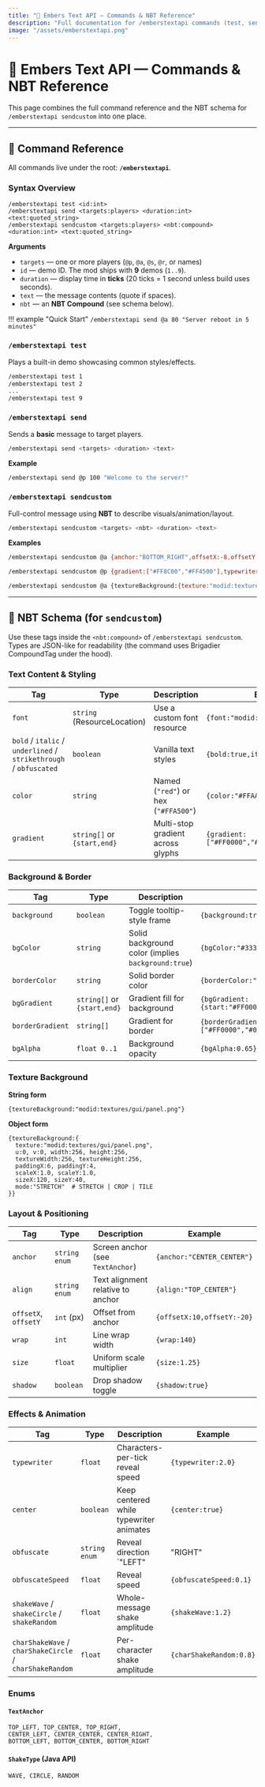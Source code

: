 ```yaml
---
title: "📝 Embers Text API — Commands & NBT Reference"
description: "Full documentation for /emberstextapi commands (test, send, sendcustom) plus NBT schema for custom messages, styling, backgrounds, layout, and effects."
image: "/assets/emberstextapi.png"
---
```


# 📝 Embers Text API — Commands & NBT Reference

This page combines the full command reference and the NBT schema for `/emberstextapi sendcustom` into one place.

---

## 🧭 Command Reference

All commands live under the root: **`/emberstextapi`**.

### Syntax Overview

```text
/emberstextapi test <id:int>
/emberstextapi send <targets:players> <duration:int> <text:quoted_string>
/emberstextapi sendcustom <targets:players> <nbt:compound> <duration:int> <text:quoted_string>
```

**Arguments**
- `targets` — one or more players (`@p`, `@a`, `@s`, `@r`, or names)
- `id` — demo ID. The mod ships with **9** demos (`1..9`).
- `duration` — display time in **ticks** (20 ticks = 1 second unless build uses seconds).
- `text` — the message contents (quote if spaces).
- `nbt` — an **NBT Compound** (see schema below).

!!! example "Quick Start"
    ```
    /emberstextapi send @a 80 "Server reboot in 5 minutes"
    ```

### `/emberstextapi test`

Plays a built-in demo showcasing common styles/effects.

```bash
/emberstextapi test 1
/emberstextapi test 2
...
/emberstextapi test 9
```

### `/emberstextapi send`

Sends a **basic** message to target players.

```bash
/emberstextapi send <targets> <duration> <text>
```

**Example**
```bash
/emberstextapi send @p 100 "Welcome to the server!"
```

### `/emberstextapi sendcustom`

Full-control message using **NBT** to describe visuals/animation/layout.

```bash
/emberstextapi sendcustom <targets> <nbt> <duration> <text>
```

**Examples**
```bash
/emberstextapi sendcustom @a {anchor:"BOTTOM_RIGHT",offsetX:-8,offsetY:-8,wrap:140,background:true} 120 "New quest available!"
```
```bash
/emberstextapi sendcustom @p {gradient:["#FF8C00","#FF4500"],typewriter:2.0,center:true,shakeWave:1.2} 80 "Boss Approaches..."
```
```bash
/emberstextapi sendcustom @a {textureBackground:{texture:"modid:textures/gui/panel.png",mode:"STRETCH",paddingX:6,paddingY:4}} 100 "Daily Reward Unlocked!"
```

---

## 🧱 NBT Schema (for `sendcustom`)

Use these tags inside the `<nbt:compound>` of `/emberstextapi sendcustom`.  
Types are JSON-like for readability (the command uses Brigadier CompoundTag under the hood).

### Text Content & Styling

| Tag | Type | Description | Example |
|-----|------|-------------|---------|
| `font` | `string` (ResourceLocation) | Use a custom font resource | `{font:"modid:my_font"}` |
| `bold` / `italic` / `underlined` / `strikethrough` / `obfuscated` | `boolean` | Vanilla text styles | `{bold:true,italic:true}` |
| `color` | `string` | Named (`"red"`) or hex (`"#FFA500"`) | `{color:"#FFAA00"}` |
| `gradient` | `string[]` or `{start,end}` | Multi-stop gradient across glyphs | `{gradient:["#FF0000","#00FF00","#0000FF"]}` |

### Background & Border

| Tag | Type | Description | Example |
|-----|------|-------------|---------|
| `background` | `boolean` | Toggle tooltip-style frame | `{background:true}` |
| `bgColor` | `string` | Solid background color (implies `background:true`) | `{bgColor:"#333333CC"}` |
| `borderColor` | `string` | Solid border color | `{borderColor:"#FFFFFF"}` |
| `bgGradient` | `string[]` or `{start,end}` | Gradient fill for background | `{bgGradient:{start:"#FF000080",end:"#0000FF80"}}` |
| `borderGradient` | `string[]` | Gradient for border | `{borderGradient:["#FF0000","#00FF00"]}` |
| `bgAlpha` | `float 0..1` | Background opacity | `{bgAlpha:0.65}` |

### Texture Background

**String form**
```nbt
{textureBackground:"modid:textures/gui/panel.png"}
```

**Object form**
```nbt
{textureBackground:{
  texture:"modid:textures/gui/panel.png",
  u:0, v:0, width:256, height:256,
  textureWidth:256, textureHeight:256,
  paddingX:6, paddingY:4,
  scaleX:1.0, scaleY:1.0,
  sizeX:120, sizeY:40,
  mode:"STRETCH"  # STRETCH | CROP | TILE
}}
```

### Layout & Positioning

| Tag | Type | Description | Example |
|-----|------|-------------|---------|
| `anchor` | `string enum` | Screen anchor (see `TextAnchor`) | `{anchor:"CENTER_CENTER"}` |
| `align` | `string enum` | Text alignment relative to anchor | `{align:"TOP_CENTER"}` |
| `offsetX`, `offsetY` | `int` (px) | Offset from anchor | `{offsetX:10,offsetY:-20}` |
| `wrap` | `int` | Line wrap width | `{wrap:140}` |
| `size` | `float` | Uniform scale multiplier | `{size:1.25}` |
| `shadow` | `boolean` | Drop shadow toggle | `{shadow:true}` |

### Effects & Animation

| Tag | Type | Description | Example |
|-----|------|-------------|---------|
| `typewriter` | `float` | Characters-per-tick reveal speed | `{typewriter:2.0}` |
| `center` | `boolean` | Keep centered while typewriter animates | `{center:true}` |
| `obfuscate` | `string enum` | Reveal direction `"LEFT"|"RIGHT"|"CENTER"|"RANDOM"` | `{obfuscate:"LEFT"}` |
| `obfuscateSpeed` | `float` | Reveal speed | `{obfuscateSpeed:0.1}` |
| `shakeWave` / `shakeCircle` / `shakeRandom` | `float` | Whole-message shake amplitude | `{shakeWave:1.2}` |
| `charShakeWave` / `charShakeCircle` / `charShakeRandom` | `float` | Per-character shake amplitude | `{charShakeRandom:0.8}` |

### Enums

#### `TextAnchor`
```
TOP_LEFT, TOP_CENTER, TOP_RIGHT,
CENTER_LEFT, CENTER_CENTER, CENTER_RIGHT,
BOTTOM_LEFT, BOTTOM_CENTER, BOTTOM_RIGHT
```

#### `ShakeType` (Java API)
```
WAVE, CIRCLE, RANDOM
```

